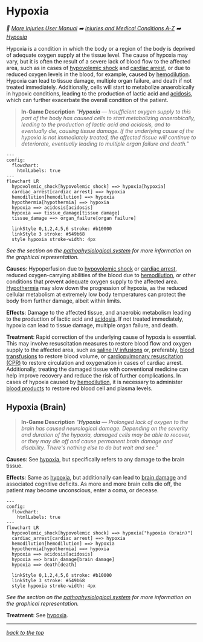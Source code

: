 # Hypoxia

<!-- @generate_breadcrumb_trail {"template": "_:file_folder: {0}_", "connector": " :arrow_right: "} -->
_:file_folder: [More Injuries User Manual](/docs/wiki/README.md) :arrow_right: [Injuries and Medical Conditions A-Z](/docs/wiki/injuries/README.md) :arrow_right: [Hypoxia](/docs/wiki/injuries/hypoxia.md)_
<!-- @end_generated_block -->

Hypoxia is a condition in which the body or a region of the body is deprived of adequate oxygen supply at the tissue level. The cause of hypoxia may vary, but it is often the result of a severe lack of blood flow to the affected area, such as in cases of [hypovolemic shock](/docs/wiki/injuries/hypovolemic-shock.md#hypovolemic-shock) and [cardiac arrest](/docs/wiki/injuries/cardiac-arrest.md#cardiac-arrest), or due to reduced oxygen levels in the blood, for example, caused by [hemodilution](/docs/wiki/injuries/hemodilution.md#hemodilution). Hypoxia can lead to tissue damage, multiple organ failure, and death if not treated immediately. Additionally, cells will start to metabolize anaerobically in hypoxic conditions, leading to the production of lactic acid and [acidosis](/docs/wiki/injuries/acidosis.md#acidosis), which can further exacerbate the overall condition of the patient.

> **In-Game Description**
> _"**Hypoxia** &mdash; Insufficient oxygen supply to this part of the body has caused cells to start metabolizing anaerobically, leading to the production of lactic acid and acidosis, and to eventually die, causing tissue damage. If the underlying cause of the hypoxia is not immediately treated, the affected tissue will continue to deteriorate, eventually leading to multiple organ failure and death."_

```mermaid
---
config:
  flowchart:
    htmlLabels: true
---
flowchart LR
  hypovolemic_shock[hypovolemic shock] ==> hypoxia[hypoxia]
  cardiac_arrest[cardiac arrest] ==> hypoxia
  hemodilution[hemodilution] ==> hypoxia
  hypothermia[hypothermia] ==> hypoxia
  hypoxia ==> acidosis[acidosis]
  hypoxia ==> tissue_damage[tissue damage]
  tissue_damage ==> organ_failure[organ failure]

  linkStyle 0,1,2,4,5,6 stroke: #b10000
  linkStyle 3 stroke: #549b68
  style hypoxia stroke-width: 4px
```

*See the section on the [pathophysiological system](/docs/wiki/pathophysiological-system.md#pathophysiological-system) for more information on the graphical representation.*

**Causes**: Hypoperfusion due to [hypovolemic shock](/docs/wiki/injuries/hypovolemic-shock.md#hypovolemic-shock) or [cardiac arrest](/docs/wiki/injuries/cardiac-arrest.md#cardiac-arrest), reduced oxygen-carrying abilities of the blood due to [hemodilution](/docs/wiki/injuries/hemodilution.md#hemodilution), or other conditions that prevent adequate oxygen supply to the affected area.  
[Hypothermia](/docs/wiki/injuries/hypothermia.md#hypothermia) may slow down the progression of hypoxia, as the reduced cellular metabolism at extremely low body temperatures can protect the body from further damage, albeit within limits.

**Effects**: Damage to the affected tissue, and anaerobic metabolism leading to the production of lactic acid and [acidosis](/docs/wiki/injuries/acidosis.md#acidosis). If not treated immediately, hypoxia can lead to tissue damage, multiple organ failure, and death.

**Treatment**: Rapid correction of the underlying cause of hypoxia is essential. This may involve resuscitation measures to restore blood flow and oxygen supply to the affected area, such as [saline IV infusions](/docs/wiki/medical-devices.md#saline-iv-bag) or, preferably, [blood transfusions](/docs/wiki/medical-devices.md#blood-bag) to restore blood volume, or [cardiopulmonary resuscitation (CPR)](/docs/wiki/research.md#cardiopulmonary-resuscitation-cpr) to restore circulation and oxygenation in cases of cardiac arrest. Additionally, treating the damaged tissue with conventional medicine can help improve recovery and reduce the risk of further complications. In cases of hypoxia caused by [hemodilution](/docs/wiki/injuries/hemodilution.md#hemodilution), it is necessary to administer [blood products](/docs/wiki/medical-devices.md#blood-bag) to restore red blood cell and plasma levels.

## Hypoxia (Brain)

> **In-Game Description**
> _"**Hypoxia** &mdash; Prolonged lack of oxygen to the brain has caused neurological damage. Depending on the severity and duration of the hypoxia, damaged cells may be able to recover, or they may die off and cause permanent brain damage and disability. There's nothing else to do but wait and see."_

**Causes**: See [hypoxia](/docs/wiki/injuries/hypoxia.md#hypoxia), but specifically refers to any damage to the brain tissue.

**Effects**: Same as [hypoxia](/docs/wiki/injuries/hypoxia.md#hypoxia), but additionally can lead to [brain damage](/docs/wiki/injuries/brain-damage.md#brain-damage) and associated cognitive deficits. As more and more brain cells die off, the patient may become unconscious, enter a coma, or decease.

```mermaid
---
config:
  flowchart:
    htmlLabels: true
---
flowchart LR
  hypovolemic_shock[hypovolemic shock] ==> hypoxia["hypoxia (brain)"]
  cardiac_arrest[cardiac arrest] ==> hypoxia
  hemodilution[hemodilution] ==> hypoxia
  hypothermia[hypothermia] ==> hypoxia
  hypoxia ==> acidosis[acidosis]
  hypoxia ==> brain_damage[brain damage]
  hypoxia ==> death[death]

  linkStyle 0,1,2,4,5,6 stroke: #b10000
  linkStyle 3 stroke: #549b68
  style hypoxia stroke-width: 4px
```

*See the section on the [pathophysiological system](/docs/wiki/pathophysiological-system.md#pathophysiological-system) for more information on the graphical representation.*

**Treatment**: See [hypoxia](/docs/wiki/injuries/hypoxia.md#hypoxia).

<!-- @generate_link_to_top {"template": "---\n_[back to the top]({1})_"} -->
---
_[back to the top](#hypoxia)_
<!-- @end_generated_block -->
